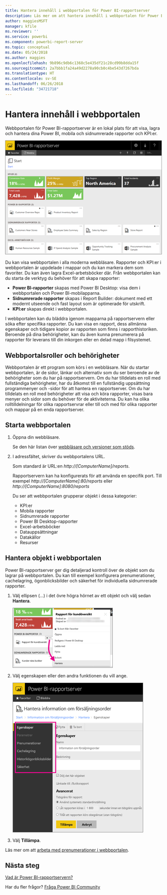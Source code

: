 ```yaml
---
title: Hantera innehåll i webbportalen för Power BI-rapportserver
description: Läs mer om att hantera innehåll i webbportalen för Power BI-rapportserver.
author: maggiesMSFT
manager: kfile
ms.reviewer: ''
ms.service: powerbi
ms.component: powerbi-report-server
ms.topic: conceptual
ms.date: 05/24/2018
ms.author: maggies
ms.openlocfilehash: 9b896c9db6c1368c5e435df21c28cd99b8dda15f
ms.sourcegitcommit: 2a7bbb1fa24a49d2278a90cb0c4be543d7267bda
ms.translationtype: HT
ms.contentlocale: sv-SE
ms.lasthandoff: 06/26/2018
ms.locfileid: "34721718"
---
```

# <a name="manage-content-in-the-web-portal"></a>Hantera innehåll i webbportalen 
Webbportalen för Power BI-rapportserver är en lokal plats för att visa, lagra och hantera dina Power BI, mobila och sidnumrerade rapporter och KPI:er.

![Report Server-webbportalen](media/getting-around/report-server-web-portal.png)

Du kan visa webbportalen i alla moderna webbläsare. Rapporter och KPI:er i webbportalen är uppdelade i mappar och du kan markera dem som favoriter. Du kan även lagra Excel-arbetsböcker där. Från webbportalen kan du starta de verktyg du behöver för att skapa rapporter:

* **Power BI-rapporter** skapas med Power BI Desktop: visa dem i webbportalen och Power BI-mobilapparna.
* **Sidnumrerade rapporter** skapas i Report Builder: dokument med ett modernt utseende och fast layout som är optimerade för utskrift.
* **KPI:er** skapas direkt i webbportalen.

I webbportalen kan du bläddra igenom mapparna på rapportservern eller söka efter specifika rapporter. Du kan visa en rapport, dess allmänna egenskaper och tidigare kopior av rapporten som finns i rapporthistoriken. Beroende på dina behörigheter, kan du även kunna prenumerera på rapporter för leverans till din inkorgen eller en delad mapp i filsystemet.

## <a name="web-portal-roles-and-permissions"></a>Webbportalsroller och behörigheter
Webbportalen är ett program som körs i en webbläsare. När du startar webbportalen, är de sidor, länkar och alternativ som du ser beroende av de behörigheter som du har på rapportservern. Om du har tilldelats en roll med fullständiga behörigheter, har du åtkomst till en fullständig uppsättning programmenyer och -sidor för att hantera en rapportserver. Om du har tilldelats en roll med behörigheter att visa och köra rapporter, visas bara menyer och sidor som du behöver för de aktiviteterna. Du kan ha olika rolltilldelningar för olika rapportservrar eller till och med för olika rapporter och mappar på en enda rapportserver.

## <a name="start-the-web-portal"></a>Starta webbportalen
1. Öppna din webbläsare.
   
    Se den här listan över [webbläsare och versioner som stöds](browser-support.md).
2. I adressfältet, skriver du webbportalens URL.
   
    Som standard är URL:en *http://[ComputerName]/reports*.
   
    Rapportservern kan ha konfigurerats för att använda en specifik port. Till exempel *http://[ComputerName]:80/reports* eller *http://[ComputerName]:8080/reports*
   
    Du ser att webbportalen grupperar objekt i dessa kategorier:
   
   * KPI:er
   * Mobila rapporter
   * Sidnumrerade rapporter
   * Power BI Desktop-rapporter
   * Excel-arbetsböcker
   * Datauppsättningar
   * Datakällor
   * Resurser

## <a name="manage-items-in-the-web-portal"></a>Hantera objekt i webbportalen
Power BI-rapportserver ger dig detaljerad kontroll över de objekt som du lagrar på webbportalen. Du kan till exempel konfigurera prenumerationer, cachelagring, ögonblicksbilder och säkerhet för individuella sidnumrerade rapporter.

1. Välj ellipsen (...) i det övre högra hörnet av ett objekt och välj sedan **Hantera**.
   
    ![Välj hantera](media/getting-around/report-server-web-portal-manage-ellipsis.png)
2. Välj egenskapen eller den andra funktionen du vill ange.
   
    ![Välj en egenskap](media/getting-around/report-server-web-portal-manage-properties.png)
3. Välj **Tillämpa**.

Läs mer om att [arbeta med prenumerationer i webbportalen](https://docs.microsoft.com/sql/reporting-services/working-with-subscriptions-web-portal).

## <a name="next-steps"></a>Nästa steg
[Vad är Power BI-rapportservern?](get-started.md)

Har du fler frågor? [Fråga Power BI Community](https://community.powerbi.com/)

